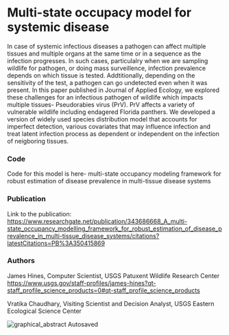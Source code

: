 # Multi-state occupacy model for systemic disease

In case of systemic infectious  diseases a pathogen can affect multiple tissues and multiple organs at the same time or in a sequence as the infection progresses. In such cases, particulalry when we are sampling wildlife for pathogen, or doing mass surveillence, infection prevalence depends on which tissue is tested. 
Addtitionally, depending on the sensitivity of the test, a pathogen can go undetected even when it was present. In this paper published in Journal of Applied Ecology, we explored these challenges for an infectious pathogen of wildlife which impacts multiple tissues- Pseudorabies virus (PrV). PrV affects a variety of vulnerable wildlife including endagered Florida panthers.
We developed a version of widely used species distribution model that accounts for imperfect detection, various covariates that may influence infection and treat latent infection process as dependent or independent on the infection of neigboring tissues. 

### Code
Code for this model is here- multi-state occupancy modeling framework for robust estimation of disease prevalence in multi-tissue disease systems

### Publication
Link to the publication: https://www.researchgate.net/publication/343686668_A_multi-state_occupancy_modelling_framework_for_robust_estimation_of_disease_prevalence_in_multi-tissue_disease_systems/citations?latestCitations=PB%3A350415869

### Authors
James Hines, Computer Scientist, USGS Patuxent Wildlife Research Center 
https://www.usgs.gov/staff-profiles/james-hines?qt-staff_profile_science_products=0#qt-staff_profile_science_products

Vratika Chaudhary, Visiting Scientist and Decision Analyst, USGS Eastern Ecological Science Center

![graphical_abstract  Autosaved](https://user-images.githubusercontent.com/32778613/140928345-1a80a742-ed19-44c9-82ac-75d3fed76a12.jpg)
